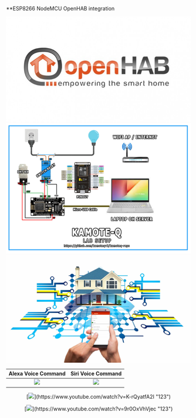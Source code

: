 
**ESP8266 NodeMCU OpenHAB integration

![alt text](https://github.com/kamoteqv2/kamoteq-repo/blob/main/ohlogo.jpg?raw=true)
![alt text](https://github.com/kamoteqv2/kamoteq-repo/blob/main/lab-setup.jpg?raw=true)
![alt text](https://github.com/kamoteqv2/kamoteq-repo/blob/main/main.jpg?raw=true)


Alexa Voice Command | Siri Voice Command
:-: | :-:
[<img src="https://i.ytimg.com/vi/K-rQyatfA2I/maxresdefault.jpg" width="50%">](https://www.youtube.com/watch?v=K-rQyatfA2I "123") | [<img src="https://i.ytimg.com/vi/9r0OxVhVjec/maxresdefault.jpg" width="50%">](https://www.youtube.com/watch?v=9r0OxVhVjec "123")



<p align="center">
[<img src="https://i.ytimg.com/vi/K-rQyatfA2I/maxresdefault.jpg" width="50%">](https://www.youtube.com/watch?v=K-rQyatfA2I "123")
</p>

<p align="center">
[<img src="https://i.ytimg.com/vi/9r0OxVhVjec/maxresdefault.jpg" width="50%">](https://www.youtube.com/watch?v=9r0OxVhVjec "123")
</p>

